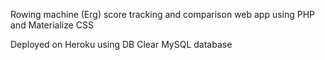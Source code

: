 Rowing machine (Erg) score tracking and comparison web app using PHP and Materialize CSS

Deployed on Heroku using DB Clear MySQL database

